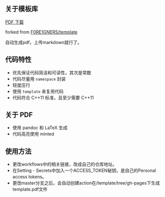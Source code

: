 ## 关于模板库

[PDF 下载](https://github.com/onglu1/template/blob/gh-pages/template.pdf)

forked from [F0RE1GNERS/template](https://github.com/F0RE1GNERS/template)

自动生成pdf，上传markdown就行了。

## 代码特性

+ 优先保证代码简洁和可读性，其次是常数
+ 代码尽量用 `namespace` 封装
+ 轻度压行
+ 使用 `template` 来复用代码
+ 代码符合 C++11 标准，且至少需要 C++11


## 关于 PDF

+ 使用 pandoc 和 LaTeX 生成
+ 代码高亮使用 minted

## 使用方法  
+ 更改workflows中的相关链接，改成自己的仓库地址。  
+ 在Setting - Secrets中加入一个ACCESS_TOKEN秘钥，是自己的Personal access tokens。  
+ 更改master分支之后，会自动创建action在/template/tree/gh-pages下生成template.pdf文件  
